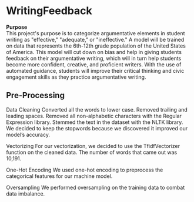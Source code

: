 # WritingFeedback
**Purpose**
<br /> This project's purpose is to categorize argumentative elements in student writing as "effective," "adequate," or "ineffective." A model will be trained on data that represents the 6th-12th grade population of the United States of America. This model will cut down on bias and help in giving students feedback on their argumentative writing, which will in turn help students become more confident, creative, and proficient writers. With the use of automated guidance, students will improve their critical thinking and civic engagement skills as they practice argumentative writing.

## Pre-Processing

Data Cleaning
Converted all the words to lower case. 
Removed trailing and leading spaces. 
Removed all non-alphabetic characters with the Regular Expression library.
Stemmed the text in the dataset with the NLTK library. 
We decided to keep the stopwords because we discovered it improved our model’s accuracy.

Vectorizing
For our vectorization, we decided to use the TfidfVectorizer function on the cleaned data. The number of words that came out was 10,191.

One-Hot Encoding
We used one-hot encoding to preprocess the categorical features for our machine model.

Oversampling
We performed oversampling on the training data to combat data imbalance. 

